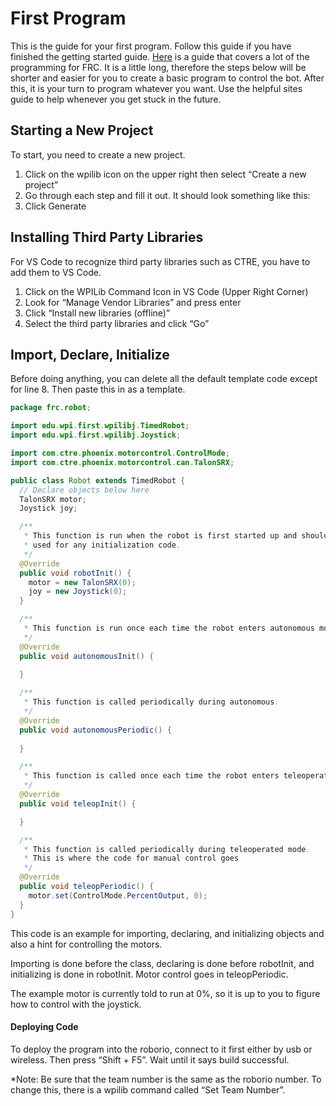# First Program

This is the guide for your first program. Follow this guide if you have finished the getting started guide. [Here](https://wpilib.screenstepslive.com/s/currentCS/m/java) is a guide that covers a lot of the programming for FRC. It is a little long, therefore the steps below will be shorter and easier for you to create a basic program to control the bot. After this, it is your turn to program whatever you want. Use the helpful sites guide to help whenever you get stuck in the future.

## Starting a New Project
To start, you need to create a new project. 
1. Click on the wpilib icon on the upper right then select “Create a new project”
2. Go through each step and fill it out. It should look something like this:
3. Click Generate

## Installing Third Party Libraries
For VS Code to recognize third party libraries such as CTRE, you have to add them to VS Code.
1. Click on the WPILib Command Icon in VS Code (Upper Right Corner)
2. Look for “Manage Vendor Libraries” and press enter
3. Click “Install new libraries (offline)”
4. Select the third party libraries and click “Go”

## Import, Declare, Initialize
Before doing anything, you can delete all the default template code except for line 8. Then paste this in as a template.

```java
package frc.robot;

import edu.wpi.first.wpilibj.TimedRobot;
import edu.wpi.first.wpilibj.Joystick;

import com.ctre.phoenix.motorcontrol.ControlMode;
import com.ctre.phoenix.motorcontrol.can.TalonSRX;

public class Robot extends TimedRobot {
  // Declare objects below here
  TalonSRX motor;
  Joystick joy;

  /**
   * This function is run when the robot is first started up and should be
   * used for any initialization code.
   */
  @Override
  public void robotInit() {
    motor = new TalonSRX(0);
    joy = new Joystick(0);
  }

  /**
   * This function is run once each time the robot enters autonomous mode.
   */
  @Override
  public void autonomousInit() {
    
  }

  /**
   * This function is called periodically during autonomous.
   */
  @Override
  public void autonomousPeriodic() {
    
  }

  /**
   * This function is called once each time the robot enters teleoperated mode.
   */
  @Override
  public void teleopInit() {

  }

  /**
   * This function is called periodically during teleoperated mode.
   * This is where the code for manual control goes
   */
  @Override
  public void teleopPeriodic() {
    motor.set(ControlMode.PercentOutput, 0);
  }
}
```

This code is an example for importing, declaring, and initializing objects and also a hint for controlling the motors.

Importing is done before the class, declaring is done before robotInit, and initializing is done in robotInit. Motor control goes in teleopPeriodic.

The example motor is currently told to run at 0%, so it is up to you to figure how to control with the joystick.

#### Deploying Code
To deploy the program into the roborio, connect to it first either by usb or wireless. Then press “Shift + F5”. Wait until it says build successful.

*Note: Be sure that the team number is the same as the roborio number. To change this, there is a wpilib command called “Set Team Number”.

